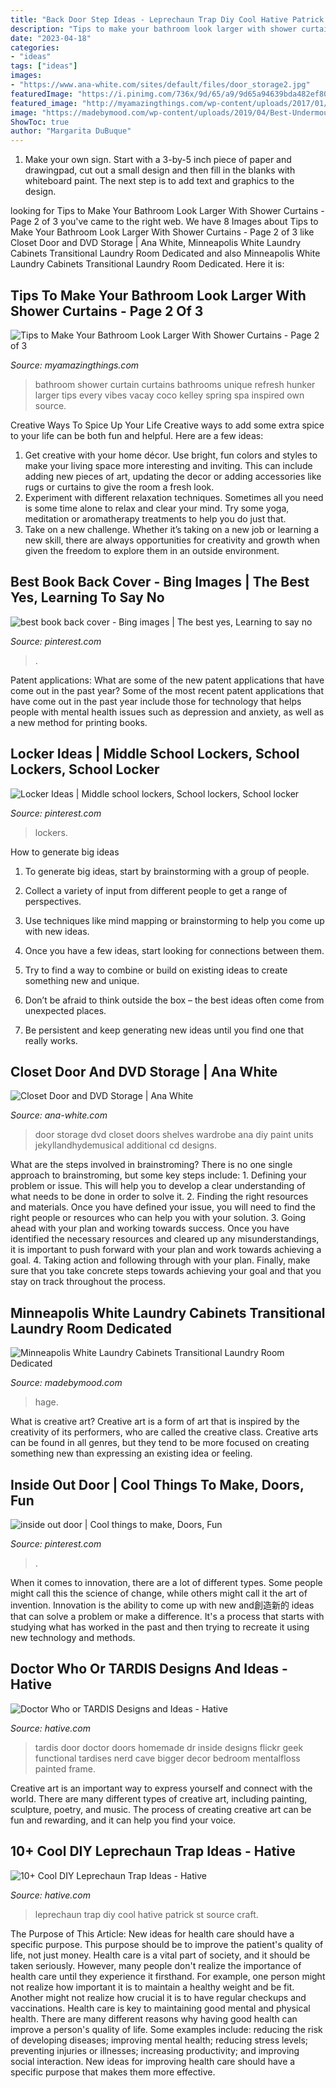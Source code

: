 ```yaml
---
title: "Back Door Step Ideas - Leprechaun Trap Diy Cool Hative Patrick St Source Craft"
description: "Tips to make your bathroom look larger with shower curtains"
date: "2023-04-18"
categories:
- "ideas"
tags: ["ideas"]
images:
- "https://www.ana-white.com/sites/default/files/door_storage2.jpg"
featuredImage: "https://i.pinimg.com/736x/9d/65/a9/9d65a94639bda482ef80f31eaecff8f2.jpg"
featured_image: "http://myamazingthings.com/wp-content/uploads/2017/01/room11.jpg"
image: "https://madebymood.com/wp-content/uploads/2019/04/Best-Undermount-Stainless-Steel-Sinks-Laundry-Room-Ideas-And-Shaker-Style-Cabinet-Dedicated-Laundry-Room-French-Door-Style-Window-Gray-Tile-Flooring-600x777.jpg"
ShowToc: true
author: "Margarita DuBuque"
---
```



1. Make your own sign. Start with a 3-by-5 inch piece of paper and drawingpad, cut out a small design and then fill in the blanks with whiteboard paint. The next step is to add text and graphics to the design.

	

		
looking for Tips to Make Your Bathroom Look Larger With Shower Curtains - Page 2 of 3 you've came to the right web. We have 8 Images about Tips to Make Your Bathroom Look Larger With Shower Curtains - Page 2 of 3 like Closet Door and DVD Storage | Ana White, Minneapolis White Laundry Cabinets Transitional Laundry Room Dedicated and also Minneapolis White Laundry Cabinets Transitional Laundry Room Dedicated. Here it is:
		
    
## Tips To Make Your Bathroom Look Larger With Shower Curtains - Page 2 Of 3

<img loading=lazy src="http://myamazingthings.com/wp-content/uploads/2017/01/room11.jpg" onerror="this.onerror=null;this.src='https://tse4.mm.bing.net/th?id=OIP.PpnW-u3MZmp0UGjBx7RvQgHaLJ&amp;pid=15.1';" alt="Tips to Make Your Bathroom Look Larger With Shower Curtains - Page 2 of 3">

_Source: myamazingthings.com_

>bathroom shower curtain curtains bathrooms unique refresh hunker larger tips every vibes vacay coco kelley spring spa inspired own source. 

	

Creative Ways To Spice Up Your Life
Creative ways to add some extra spice to your life can be both fun and helpful. Here are a few ideas: 
1. Get creative with your home décor. Use bright, fun colors and styles to make your living space more interesting and inviting. This can include adding new pieces of art, updating the decor or adding accessories like rugs or curtains to give the room a fresh look. 
2. Experiment with different relaxation techniques. Sometimes all you need is some time alone to relax and clear your mind. Try some yoga, meditation or aromatherapy treatments to help you do just that. 
3. Take on a new challenge. Whether it’s taking on a new job or learning a new skill, there are always opportunities for creativity and growth when given the freedom to explore them in an outside environment. 

    
## Best Book Back Cover - Bing Images | The Best Yes, Learning To Say No

<img loading=lazy src="https://i.pinimg.com/736x/9d/65/a9/9d65a94639bda482ef80f31eaecff8f2.jpg" onerror="this.onerror=null;this.src='https://tse1.mm.bing.net/th?id=OIP.LoZYlS-od7WQu157w90ymgAAAA&amp;pid=15.1';" alt="best book back cover - Bing images | The best yes, Learning to say no">

_Source: pinterest.com_

>. 

	

Patent applications: What are some of the new patent applications that have come out in the past year?
Some of the most recent patent applications that have come out in the past year include those for technology that helps people with mental health issues such as depression and anxiety, as well as a new method for printing books.

    
## Locker Ideas | Middle School Lockers, School Lockers, School Locker

<img loading=lazy src="https://i.pinimg.com/736x/df/ca/99/dfca99dc0b5e93dba1643d80a0db1783.jpg" onerror="this.onerror=null;this.src='https://tse2.mm.bing.net/th?id=OIP.dX8YZtU2iYYpjbUOU42xfAHaJ3&amp;pid=15.1';" alt="Locker Ideas | Middle school lockers, School lockers, School locker">

_Source: pinterest.com_

>lockers. 

	

How to generate big ideas
1. To generate big ideas, start by brainstorming with a group of people.
2. Collect a variety of input from different people to get a range of perspectives.

3. Use techniques like mind mapping or brainstorming to help you come up with new ideas.

4. Once you have a few ideas, start looking for connections between them.
5. Try to find a way to combine or build on existing ideas to create something new and unique.
6. Don’t be afraid to think outside the box – the best ideas often come from unexpected places.
7. Be persistent and keep generating new ideas until you find one that really works.

    
## Closet Door And DVD Storage | Ana White

<img loading=lazy src="https://www.ana-white.com/sites/default/files/door_storage2.jpg" onerror="this.onerror=null;this.src='https://tse1.mm.bing.net/th?id=OIP.R83OuNOItB_2OUbvPgvw4QHaLH&amp;pid=15.1';" alt="Closet Door and DVD Storage | Ana White">

_Source: ana-white.com_

>door storage dvd closet doors shelves wardrobe ana diy paint units jekyllandhydemusical additional cd designs. 

	

What are the steps involved in brainstroming?
There is no one single approach to brainstroming, but some key steps include: 1. Defining your problem or issue. This will help you to develop a clear understanding of what needs to be done in order to solve it. 2. Finding the right resources and materials. Once you have defined your issue, you will need to find the right people or resources who can help you with your solution. 3. Going ahead with your plan and working towards success. Once you have identified the necessary resources and cleared up any misunderstandings, it is important to push forward with your plan and work towards achieving a goal. 4. Taking action and following through with your plan. Finally, make sure that you take concrete steps towards achieving your goal and that you stay on track throughout the process.

    
## Minneapolis White Laundry Cabinets Transitional Laundry Room Dedicated

<img loading=lazy src="https://madebymood.com/wp-content/uploads/2019/04/Best-Undermount-Stainless-Steel-Sinks-Laundry-Room-Ideas-And-Shaker-Style-Cabinet-Dedicated-Laundry-Room-French-Door-Style-Window-Gray-Tile-Flooring-600x777.jpg" onerror="this.onerror=null;this.src='https://tse4.mm.bing.net/th?id=OIP.rjL0-fHa5iNWQKk_Qmru2QHaJl&amp;pid=15.1';" alt="Minneapolis White Laundry Cabinets Transitional Laundry Room Dedicated">

_Source: madebymood.com_

>hage. 

	

What is creative art?
Creative art is a form of art that is inspired by the creativity of its performers, who are called the creative class. Creative arts can be found in all genres, but they tend to be more focused on creating something new than expressing an existing idea or feeling.

    
## Inside Out Door | Cool Things To Make, Doors, Fun

<img loading=lazy src="https://i.pinimg.com/736x/02/ed/ff/02edff64550a22b7b111a0bf4636c6ef--inside-out.jpg" onerror="this.onerror=null;this.src='https://tse4.mm.bing.net/th?id=OIP.36ifSSmC5X9L8jNEBBRTzAHaJ3&amp;pid=15.1';" alt="inside out door | Cool things to make, Doors, Fun">

_Source: pinterest.com_

>. 

	

When it comes to innovation, there are a lot of different types. Some people might call this the science of change, while others might call it the art of invention. Innovation is the ability to come up with new and創造新的 ideas that can solve a problem or make a difference. It's a process that starts with studying what has worked in the past and then trying to recreate it using new technology and methods.

    
## Doctor Who Or TARDIS Designs And Ideas - Hative

<img loading=lazy src="https://hative.com/wp-content/uploads/2015/01/doctor-who-tardis/14-doctor-who-tardis.jpg" onerror="this.onerror=null;this.src='https://tse2.mm.bing.net/th?id=OIP.7HJEWKXBUdFJ8pBH9Gy8qwHaJ4&amp;pid=15.1';" alt="Doctor Who or TARDIS Designs and Ideas - Hative">

_Source: hative.com_

>tardis door doctor doors homemade dr inside designs flickr geek functional tardises nerd cave bigger decor bedroom mentalfloss painted frame. 

	

Creative art is an important way to express yourself and connect with the world. There are many different types of creative art, including painting, sculpture, poetry, and music. The process of creating creative art can be fun and rewarding, and it can help you find your voice.

    
## 10+ Cool DIY Leprechaun Trap Ideas - Hative

<img loading=lazy src="https://hative.com/wp-content/uploads/2014/06/leprechaun-trap-ideas/9-leprechaun-trap-ideas.jpg" onerror="this.onerror=null;this.src='https://tse3.mm.bing.net/th?id=OIP.xLMajJcDS9m5vbeMYdK-CgHaJ4&amp;pid=15.1';" alt="10+ Cool DIY Leprechaun Trap Ideas - Hative">

_Source: hative.com_

>leprechaun trap diy cool hative patrick st source craft. 

	

The Purpose of This Article: New ideas for health care should have a specific purpose. This purpose should be to improve the patient's quality of life, not just money.
Health care is a vital part of society, and it should be taken seriously. However, many people don't realize the importance of health care until they experience it firsthand. For example, one person might not realize how important it is to maintain a healthy weight and be fit. Another might not realize how crucial it is to have regular checkups and vaccinations. Health care is key to maintaining good mental and physical health. There are many different reasons why having good health can improve a person's quality of life. Some examples include: reducing the risk of developing diseases; improving mental health; reducing stress levels; preventing injuries or illnesses; increasing productivity; and improving social interaction. New ideas for improving health care should have a specific purpose that makes them more effective.

